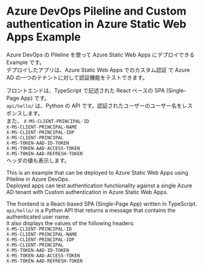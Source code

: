# Azure DevOps Pileline and Custom authentication in Azure Static Web Apps Example

Azure DevOps の Pileline を使って Azure Static Web Apps にデプロイできる Example です。  
デプロイしたアプリは、Azure Static Web Apps でのカスタム認証 で Azure AD の一つのテナントに対して認証機能をテストできます。

フロントエンドは、TypeScript で記述された React ベースの SPA (Single-Page App) です。  
`api/hello/` は、Python の API です。認証されたユーザーのユーザー名をレスポンスします。  
また、
`X-MS-CLIENT-PRINCIPAL-ID`  
`X-MS-CLIENT-PRINCIPAL-NAME`  
`X-MS-CLIENT-PRINCIPAL-IDP`  
`X-MS-CLIENT-PRINCIPAL`  
`X-MS-TOKEN-AAD-ID-TOKEN`  
`X-MS-TOKEN-AAD-ACCESS-TOKEN`  
`X-MS-TOKEN-AAD-REFRESH-TOKEN`  
ヘッダの値も表示します。

This is an example that can be deployed to Azure Static Web Apps using Pileline in Azure DevOps.  
Deployed apps can test authentication functionality against a single Azure AD tenant with Custom authentication in Azure Static Web Apps.

The frontend is a React-based SPA (Single-Page App) written in TypeScript.  
`api/hello/` is a Python API that returns a message that contains the authenticated user name.  
It also displays the values of the following headers:  
`X-MS-CLIENT-PRINCIPAL-ID`  
`X-MS-CLIENT-PRINCIPAL-NAME`  
`X-MS-CLIENT-PRINCIPAL-IDP`  
`X-MS-CLIENT-PRINCIPAL`  
`X-MS-TOKEN-AAD-ID-TOKEN`  
`X-MS-TOKEN-AAD-ACCESS-TOKEN`  
`X-MS-TOKEN-AAD-REFRESH-TOKEN`